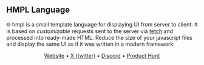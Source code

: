 ## HMPL Language

🌐 hmpl is a small template language for displaying UI from server to client. It is based on _customizable_ requests sent to the server via [fetch](https://developer.mozilla.org/en-US/docs/Web/API/Fetch_API) and processed into ready-made HTML. Reduce the size of your javascript files and display the same UI as if it was written in a modern framework.

<div align="center"><a href="https://hmpl-lang.dev">Website</a> • <a href="https://x.com/hmpljs">X (twitter)</a> • <a href="https://discord.gg/KFunMep36n">Discord</a> • <a href="https://www.producthunt.com/posts/hmpl-js">Product Hunt</a>
</div>

